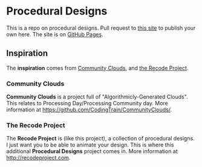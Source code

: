 # Procedural Designs
This is a repo on procedural designs.
Pull request to [this site](https://simon-tiger.github.io/procedural-designs/) to publish your own here. The site is on [GitHub Pages](https://simon-tiger.github.io/procedural-designs/).

## Inspiration
The **inspiration** comes from [Community Clouds](https://github.com/CodingTrain/CommunityClouds/), and [the Recode Project](http://recodeproject.com/).

### Community Clouds
**Community Clouds** is a project full of "Algorithmicly-Generated Clouds". This relates to Processing Day/Processing Community day. More information at https://github.com/CodingTrain/CommunityClouds/.

### The Recode Project
The **Recode Project** is (like this project), a collection of procedural designs. I just want you to be able to animate your design. This is where this additional **Procedural Designs** project comes in. More information at http://recodeproject.com.
